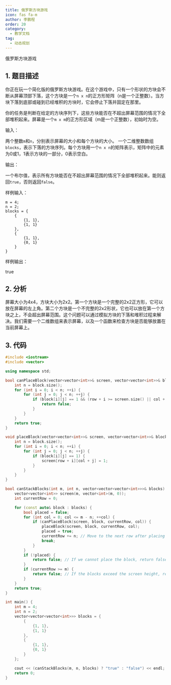 ```yaml
---
title: 俄罗斯方块游戏
icon: fas fa-m
author: 李鹏程
order: 20
category:
  - 教学文档
tag:
  - 动态规划
---
```


俄罗斯方块游戏
## 1. 题目描述
你正在玩一个简化版的俄罗斯方块游戏。在这个游戏中，只有一个形状的方块会不断从屏幕顶部下落，这个方块是一个`n x n`的正方形矩阵（n是一个正整数）。当方块下落到底部或碰到已经堆积的方块时，它会停止下落并固定在那里。

你的任务是判断在给定的方块序列下，这些方块能否在不超出屏幕范围的情况下全部堆积起来。屏幕是一个`m x m`的正方形区域（m是一个正整数），初始时为空。

 输入：

 两个整数`m`和`n`，分别表示屏幕的大小和每个方块的大小。
 一个二维整数数组`blocks`，表示下落的方块序列。每个方块用一个`n x n`的矩阵表示，矩阵中的元素为0或1，1表示方块的一部分，0表示空白。

 输出：

一个布尔值，表示所有方块能否在不超出屏幕范围的情况下全部堆积起来。能则返回`true`，否则返回`false`。

样例输入：

```
m = 4;
n = 2;
blocks = {
    {
        {1, 1},
        {1, 1}
    },
    {
        {1, 1},
        {0, 1}
    }
}
```

样例输出：

true

## 2. 分析

屏幕大小为4x4，方块大小为2x2。第一个方块是一个完整的2x2正方形，它可以放在屏幕的左上角。第二个方块是一个不完整的2x2形状，它也可以放在第一个方块之上，不会超出屏幕范围。这个问题可以通过模拟方块的下落和堆积过程来解决。我们需要一个二维数组来表示屏幕，以及一个函数来检查方块是否能够放置在当前屏幕上。

## 3. 代码

```cpp
#include <iostream>
#include <vector>

using namespace std;

bool canPlaceBlock(vector<vector<int>>& screen, vector<vector<int>>& block, int row, int col) {
    int n = block.size();
    for (int i = 0; i < n; ++i) {
        for (int j = 0; j < n; ++j) {
            if (block[i][j] == 1 && (row + i >= screen.size() || col + j >= screen[0].size() || screen[row + i][col + j] == 1)) {
                return false;
            }
        }
    }
    return true;
}

void placeBlock(vector<vector<int>>& screen, vector<vector<int>>& block, int row, int col) {
    int n = block.size();
    for (int i = 0; i < n; ++i) {
        for (int j = 0; j < n; ++j) {
            if (block[i][j] == 1) {
                screen[row + i][col + j] = 1;
            }
        }
    }
}

bool canStackBlocks(int m, int n, vector<vector<vector<int>>>& blocks) {
    vector<vector<int>> screen(m, vector<int>(m, 0));
    int currentRow = 0;

    for (const auto& block : blocks) {
        bool placed = false;
        for (int col = 0; col <= m - n; ++col) {
            if (canPlaceBlock(screen, block, currentRow, col)) {
                placeBlock(screen, block, currentRow, col);
                placed = true;
                currentRow += n; // Move to the next row after placing the block
                break;
            }
        }
        if (!placed) {
            return false; // If we cannot place the block, return false
        }
        if (currentRow >= m) {
            return false; // If the blocks exceed the screen height, return false
        }
    }
    return true;
}

int main() {
    int m = 4;
    int n = 2;
    vector<vector<vector<int>>> blocks = {
        {
            {1, 1},
            {1, 1}
        },
        {
            {1, 1},
            {0, 1}
        }
    };

    cout << (canStackBlocks(m, n, blocks) ? "true" : "false") << endl; // Output should be "true"
    return 0;
}
```

